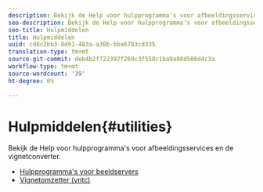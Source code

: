 ```yaml
---
description: Bekijk de Help voor hulpprogramma's voor afbeeldingsservices en de vignetconverter.
seo-description: Bekijk de Help voor hulpprogramma's voor afbeeldingsservices en de vignetconverter.
seo-title: Hulpmiddelen
title: Hulpmiddelen
uuid: cd8c2bb3-8d91-483a-a30b-bba6783cd335
translation-type: tm+mt
source-git-commit: deb4b2f722397f269c3f558c1ba9a08d506d4c3a
workflow-type: tm+mt
source-wordcount: '39'
ht-degree: 0%

---
```



# Hulpmiddelen{#utilities}

Bekijk de Help voor hulpprogramma&#39;s voor afbeeldingsservices en de vignetconverter.

* [Hulpprogramma&#39;s voor beeldservers](/help/aem-is-ir-api/is-api/is-utils/utilities/c-utils-home.md)
* [Vignetomzetter (vntc)](/help/aem-is-ir-api/utilities/c-ir-vignette-converter-vntc/c-ir-vignette-converter-vntc.md)
